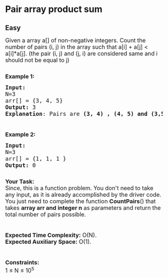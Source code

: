 # Pair array product sum
## Easy
<div class="problems_problem_content__Xm_eO"><p><span style="font-size:18px">Given a array a[] of non-negative integers. Count the number of pairs (i, j) in the array such that a[i] + a[j] &lt; a[i]*a[j]. (the pair (i, j) and (j, i) are considered same and i should not be equal to j)</span></p>

<p><br>
<span style="font-size:18px"><strong>Example 1:</strong></span></p>

<pre><span style="font-size:18px"><strong>Input:
</strong>N=3
arr[] = {3, 4, 5} 
<strong>Output:</strong> 3
<strong>Explanation</strong>: Pairs are <strong>(3, 4) , (4, 5) and (3,5).</strong>  </span></pre>

<p>&nbsp;</p>

<p><span style="font-size:18px"><strong>Example 2:</strong></span></p>

<pre><span style="font-size:18px"><strong>Input:
</strong>N=3
arr[] = {1, 1, 1&nbsp;} 
<strong>Output:</strong> 0</span>
</pre>

<p><br>
<span style="font-size:18px"><strong>Your Task:</strong><br>
Since, this is a function problem. You don't need to take any input, as it is already accomplished by the driver code. You just need to complete the function <strong>CountPairs</strong>() that takes <strong>array arr and integer n</strong>&nbsp;as parameters and return the total number of pairs possible.</span></p>

<p>&nbsp;</p>

<p><span style="font-size:18px"><strong>Expected Time Complexity:</strong> O(N).<br>
<strong>Expected Auxiliary Space:</strong> O(1).</span></p>

<p>&nbsp;</p>

<p><span style="font-size:18px"><strong>Constraints:</strong><br>
1 ≤ N ≤ 10<sup>5</sup></span></p>

<p>&nbsp;</p>
</div>